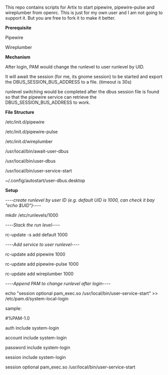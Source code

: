 This repo contains scripts for Artix to start pipewire, pipewire-pulse and wireplumber from openrc.
This is just for my own user and I am not going to support it. But you are free to fork it to make it better.

**Prerequisite**

Pipewire

Wireplumber


**Mechanism**

After login, PAM would change the runlevel to user runlevel by UID.

It will await the session (for me, its gnome session) to be started and export the DBUS_SESSION_BUS_ADDRESS to a file. (timeout is 30s)

runlevel switching would be completed after the dbus session file is found so that the pipewire service can retrieve the DBUS_SESSION_BUS_ADDRESS to work.


**File Structure**

/etc/init.d/pipewire

/etc/init.d/pipewire-pulse

/etc/init.d/wireplumber

/usr/local/bin/await-user-dbus

/usr/local/bin/user-dbus

/usr/local/bin/user-service-start

~/.config/autostart/user-dbus.desktop


**Setup**

----*create runlevel by user ID (e.g. default UID is 1000, can check it bay "echo $UID")*----

mkdir /etc/runlevels/1000


----*Stack the run level*----

rc-update -s add default 1000


----*Add service to user runlevel*----

rc-update add pipewire 1000

rc-update add pipewire-pulse 1000

rc-update add wireplumber 1000


----*Append PAM to change runlevel after login*----

echo "session   optional  pam_exec.so /usr/local/bin/user-service-start" >> /etc/pam.d/system-local-login


sample:


#%PAM-1.0

auth      include   system-login

account   include   system-login

password  include   system-login

session   include   system-login

session   optional  pam_exec.so /usr/local/bin/user-service-start


